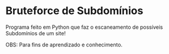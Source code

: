 # Bruteforce de Subdomínios
 Programa feito em Python que faz o escaneamento de possíveis Subdomínios de um site!

 OBS: Para fins de aprendizado e conhecimento.
